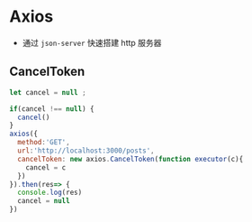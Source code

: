 # Axios

* 通过 `json-server` 快速搭建 http 服务器

## CancelToken

```javascript
let cancel = null ;

if(cancel !== null) {
  cancel()
}
axios({
  method:'GET',
  url:'http://localhost:3000/posts',
  cancelToken: new axios.CancelToken(function executor(c){
    cancel = c 
  })
}).then(res=> {
  console.log(res)
  cancel = null 
})
```

